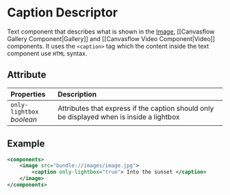 # Caption Descriptor

Text component that describes what is shown in the 
[Image](../components/Image.md), [[Canvasflow Gallery Component|Gallery]] and [[Canvasflow Video Component|Video]] components. It uses the `<caption>` tag which the content inside the text component use `HTML` syntax.

## Attribute

| Properties                      | Description                                                                               |
| :------------------------------ | :---------------------------------------------------------------------------------------- |
| `only-lightbox` <br/> _boolean_ | Attributes that express if the caption should only be displayed when is inside a lightbox |

## Example
```xml
<components>
	<image src="bundle://images/image.jpg">
		<caption only-lightbox="true"> Into the sunset </caption>
	</image>
</components>
```